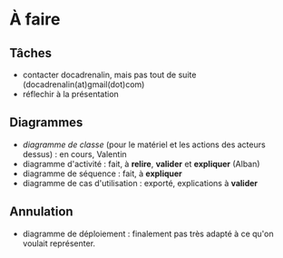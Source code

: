 À faire
=======


Tâches
------

* contacter docadrenalin, mais pas tout de suite (docadrenalin(at)gmail(dot)com)
* réflechir à la présentation


Diagrammes
----------

* *diagramme de classe* (pour le matériel et les actions des acteurs dessus) : en cours, Valentin
* diagramme d'activité : fait, à **relire**, **valider** et **expliquer** (Alban)
* diagramme de séquence : fait, à **expliquer**
* diagramme de cas d'utilisation : exporté, explications à **valider**


Annulation
----------

* diagramme de déploiement : finalement pas très adapté à ce qu'on voulait représenter.
